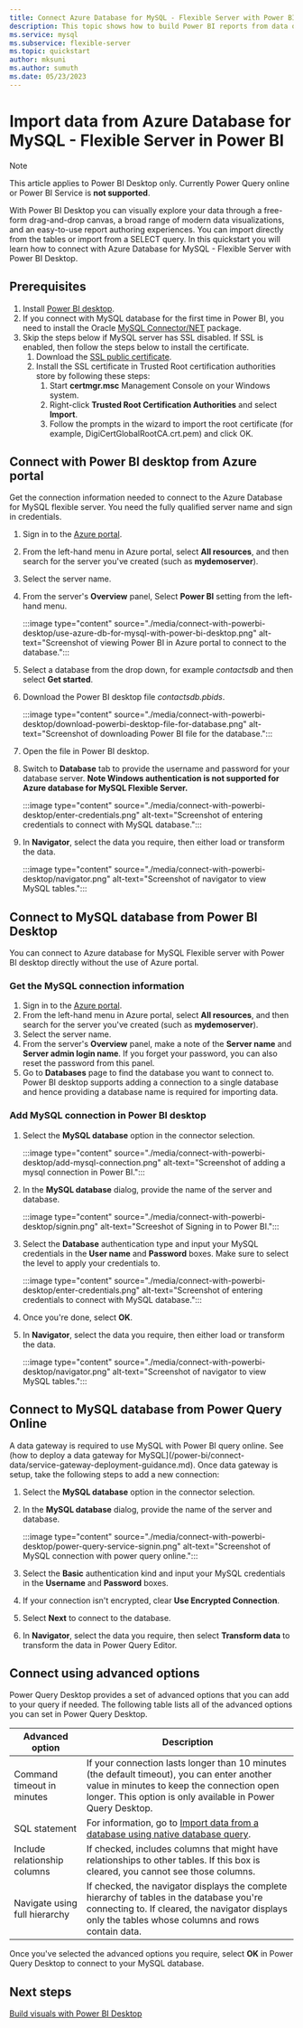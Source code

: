 ```yaml
---
title: Connect Azure Database for MySQL - Flexible Server with Power BI 
description: This topic shows how to build Power BI reports from data on your Azure Database for MySQL - Flexible Server.
ms.service: mysql
ms.subservice: flexible-server
ms.topic: quickstart
author: mksuni
ms.author: sumuth
ms.date: 05/23/2023
---
```


# Import data from Azure Database for MySQL - Flexible Server in Power BI 

> [!NOTE]
> This article applies to Power BI Desktop only. Currently Power Query online or Power BI Service is **not supported**. 

With Power BI Desktop you can visually explore your data through a free-form drag-and-drop canvas, a broad range of modern data visualizations, and an easy-to-use report authoring experiences. You can import directly from the tables or import from a SELECT query. In this quickstart you will learn how to connect with Azure Database for MySQL - Flexible Server with Power BI Desktop. 

## Prerequisites

1. Install [Power BI desktop](https://aka.ms/pbidesktopstore).
2. If you connect with MySQL database for the first time in Power BI, you need to install the Oracle [MySQL Connector/NET](https://dev.mysql.com/downloads/connector/net/) package.
3. Skip the steps below if MySQL server has SSL disabled. If SSL is enabled, then follow the steps below to install the certificate. 
   1. Download the [SSL public certificate](https://dl.cacerts.digicert.com/DigiCertGlobalRootCA.crt.pem). 
   2. Install the SSL certificate in Trusted Root certification authorities store by following these steps: 
      1. Start **certmgr.msc** Management Console on your Windows system.
      2. Right-click **Trusted Root Certification Authorities** and select **Import**. 
      3. Follow the prompts in the wizard to import the root certificate (for example, DigiCertGlobalRootCA.crt.pem) and click OK.
    
## Connect with Power BI desktop from Azure portal 

Get the connection information needed to connect to the Azure Database for MySQL flexible server. You need the fully qualified server name and sign in credentials.

1. Sign in to the [Azure portal](https://portal.azure.com/).
2. From the left-hand menu in Azure portal, select **All resources**, and then search for the server you've created (such as **mydemoserver**).
3. Select the server name.
4. From the server's **Overview** panel, Select **Power BI** setting from the left-hand menu.

   :::image type="content" source="./media/connect-with-powerbi-desktop/use-azure-db-for-mysql-with-power-bi-desktop.png" alt-text="Screenshot of viewing Power BI in Azure portal to connect to the database.":::
   
5. Select a database from the drop down, for example *contactsdb* and then select **Get started**. 
6. Download the Power BI desktop file *contactsdb.pbids*. 

   :::image type="content" source="./media/connect-with-powerbi-desktop/download-powerbi-desktop-file-for-database.png" alt-text="Screenshot of downloading Power BI file for the database.":::
   
7. Open the file in Power BI desktop.
8. Switch to **Database** tab to provide the username and password for your database server. **Note Windows authentication is not supported for Azure database for MySQL Flexible Server.**
   
   :::image type="content" source="./media/connect-with-powerbi-desktop/enter-credentials.png" alt-text="Screenshot of entering credentials to connect with MySQL database."::: 
  
9. In **Navigator**, select the data you require, then either load or transform the data.

   :::image type="content" source="./media/connect-with-powerbi-desktop/navigator.png" alt-text="Screenshot of navigator to view MySQL tables."::: 

## Connect to MySQL database from Power BI Desktop

You can connect to Azure database for MySQL Flexible server with Power BI desktop directly without the use of Azure portal. 

### Get the MySQL connection information 

1. Sign in to the [Azure portal](https://portal.azure.com/).
2. From the left-hand menu in Azure portal, select **All resources**, and then search for the server you've created (such as **mydemoserver**).
3. Select the server name.
4. From the server's **Overview** panel, make a note of the **Server name** and **Server admin login name**. If you forget your password, you can also reset the password from this panel.
5. Go to **Databases** page to find the database you want to connect to. Power BI desktop supports adding a connection to a single database and hence providing a database name is required for importing data. 

### Add MySQL connection in Power BI desktop

1. Select the **MySQL database** option in the connector selection.

   :::image type="content" source="./media/connect-with-powerbi-desktop/add-mysql-connection.png" alt-text="Screenshot of adding a mysql connection in Power BI.":::

2. In the **MySQL database** dialog, provide the name of the server and database. 

   :::image type="content" source="./media/connect-with-powerbi-desktop/signin.png" alt-text="Screeshot of Signing in to Power BI.":::

3. Select the **Database** authentication type and input your MySQL credentials in the **User name** and **Password** boxes. Make sure to select the level to apply your credentials to.

   :::image type="content" source="./media/connect-with-powerbi-desktop/enter-credentials.png" alt-text="Screenshot of entering credentials to connect with MySQL database."::: 

4. Once you're done, select **OK**.

5. In **Navigator**, select the data you require, then either load or transform the data.

   :::image type="content" source="./media/connect-with-powerbi-desktop/navigator.png" alt-text="Screenshot of navigator to view MySQL tables."::: 
   
## Connect to MySQL database from Power Query Online
A data gateway is required to use MySQL with Power BI query online. See (how to deploy a data gateway for MySQL](/power-bi/connect-data/service-gateway-deployment-guidance.md). Once data gateway is setup, take the following steps to add a new connection:

1. Select the **MySQL database** option in the connector selection.
 
2. In the **MySQL database** dialog, provide the name of the server and database.  

    :::image type="content" source="./media/connect-with-powerbi-desktop/power-query-service-signin.png" alt-text="Screenshot of MySQL connection with power query online."::: 

3. Select the **Basic** authentication kind and input your MySQL credentials in the **Username** and **Password** boxes.

4. If your connection isn't encrypted, clear **Use Encrypted Connection**.

5. Select **Next** to connect to the database.

6. In **Navigator**, select the data you require, then select **Transform data** to transform the data in Power Query Editor.

## Connect using advanced options

Power Query Desktop provides a set of advanced options that you can add to your query if needed. The following table lists all of the advanced options you can set in Power Query Desktop.

| Advanced option	| Description |
| --------------- | ----------- |
| Command timeout in minutes | If your connection lasts longer than 10 minutes (the default timeout), you can enter another value in minutes to keep the connection open longer. This option is only available in Power Query Desktop. |
| SQL statement | For information, go to [Import data from a database using native database query](/power-query/native-database-query). |
| Include relationship columns | If checked, includes columns that might have relationships to other tables. If this box is cleared, you cannot see those columns. |
| Navigate using full hierarchy | If checked, the navigator displays the complete hierarchy of tables in the database you're connecting to. If cleared, the navigator displays only the tables whose columns and rows contain data. |

Once you've selected the advanced options you require, select **OK** in Power Query Desktop to connect to your MySQL database.

## Next steps
[Build visuals with Power BI Desktop](/power-bi/fundamentals/desktop-what-is-desktop)
